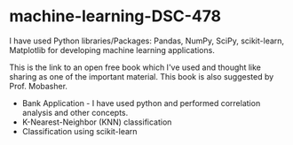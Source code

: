 # machine-learning-DSC-478
 
I have used Python libraries/Packages: Pandas, NumPy, SciPy, scikit-learn, Matplotlib for developing machine learning applications.
 
This is the link to an open free book which I've used and thought like sharing as one of the important material.
This book is also suggested by Prof. Mobasher.

- Bank Application - I have used python and performed correlation analysis and other concepts.
- K-Nearest-Neighbor (KNN) classification
- Classification using scikit-learn
